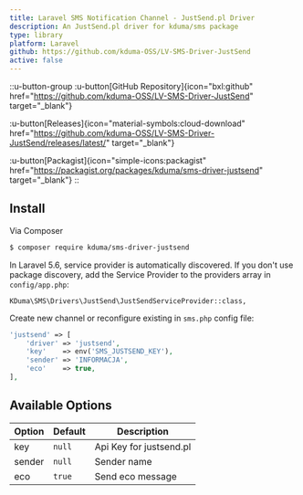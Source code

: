 ```yaml
---
title: Laravel SMS Notification Channel - JustSend.pl Driver
description: An JustSend.pl driver for kduma/sms package
type: library
platform: Laravel
github: https://github.com/kduma-OSS/LV-SMS-Driver-JustSend
active: false
---
```


::u-button-group
:u-button[GitHub Repository]{icon="bxl:github" href="https://github.com/kduma-OSS/LV-SMS-Driver-JustSend" target="_blank"}

:u-button[Releases]{icon="material-symbols:cloud-download" href="https://github.com/kduma-OSS/LV-SMS-Driver-JustSend/releases/latest/" target="_blank"}

:u-button[Packagist]{icon="simple-icons:packagist" href="https://packagist.org/packages/kduma/sms-driver-justsend" target="_blank"}
::

## Install

Via Composer

```bash
$ composer require kduma/sms-driver-justsend
```

In Laravel 5.6, service provider is automatically discovered. If you don't use package discovery,
add the Service Provider to the providers array in `config/app.php`:

    KDuma\SMS\Drivers\JustSend\JustSendServiceProvider::class,

Create new channel or reconfigure existing in `sms.php` config file:

```php
'justsend' => [
    'driver' => 'justsend',
    'key'    => env('SMS_JUSTSEND_KEY'),
    'sender' => 'INFORMACJA',
    'eco'    => true,
],
```

## Available Options

| Option   | Default | Description                                 |
|----------|---------|---------------------------------------------|
| key      | `null`  | Api Key for justsend.pl                     |
| sender   | `null`  | Sender name                                 |
| eco      | `true`  | Send eco message                            |